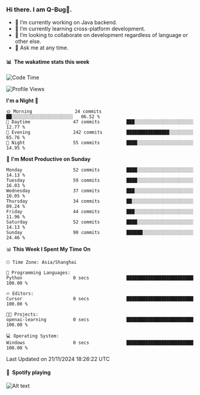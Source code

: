 ### Hi there. I am Q-Bug🐞.

- 🔭 I’m currently working on Java backend.
- 🌱 I’m currently learning cross-platform development.
- 👯 I’m looking to collaborate on development regardless of language or other else.
- 💬 Ask me at any time.

#### 📊 &nbsp;**The wakatime stats this week**  
<!--START_SECTION:waka-->
![Code Time](http://img.shields.io/badge/Code%20Time-175%20hrs%2053%20mins-blue)

![Profile Views](http://img.shields.io/badge/Profile%20Views-0-blue)

**I'm a Night 🦉** 

```text
🌞 Morning                24 commits          ██░░░░░░░░░░░░░░░░░░░░░░░   06.52 % 
🌆 Daytime                47 commits          ███░░░░░░░░░░░░░░░░░░░░░░   12.77 % 
🌃 Evening                242 commits         ████████████████░░░░░░░░░   65.76 % 
🌙 Night                  55 commits          ████░░░░░░░░░░░░░░░░░░░░░   14.95 % 
```
📅 **I'm Most Productive on Sunday** 

```text
Monday                   52 commits          ████░░░░░░░░░░░░░░░░░░░░░   14.13 % 
Tuesday                  59 commits          ████░░░░░░░░░░░░░░░░░░░░░   16.03 % 
Wednesday                37 commits          ███░░░░░░░░░░░░░░░░░░░░░░   10.05 % 
Thursday                 34 commits          ██░░░░░░░░░░░░░░░░░░░░░░░   09.24 % 
Friday                   44 commits          ███░░░░░░░░░░░░░░░░░░░░░░   11.96 % 
Saturday                 52 commits          ████░░░░░░░░░░░░░░░░░░░░░   14.13 % 
Sunday                   90 commits          ██████░░░░░░░░░░░░░░░░░░░   24.46 % 
```


📊 **This Week I Spent My Time On** 

```text
🕑︎ Time Zone: Asia/Shanghai

💬 Programming Languages: 
Python                   0 secs              █████████████████████████   100.00 % 

🔥 Editors: 
Cursor                   0 secs              █████████████████████████   100.00 % 

🐱‍💻 Projects: 
openai-learning          0 secs              █████████████████████████   100.00 % 

💻 Operating System: 
Windows                  0 secs              █████████████████████████   100.00 % 
```


 Last Updated on 21/11/2024 18:26:22 UTC
<!--END_SECTION:waka-->

#### 🎵 &nbsp;**Spotify playing**  
![Alt text](https://spotify-recently-played-readme.vercel.app/api?user=e5y1o4x7kdt9kf2blu4wvmb4s&unique={true|1|on|yes})
